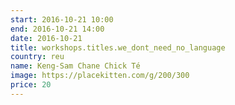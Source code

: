 ```yaml
---
start: 2016-10-21 10:00
end: 2016-10-21 14:00
date: 2016-10-21
title: workshops.titles.we_dont_need_no_language 
country: reu
name: Keng-Sam Chane Chick Té
image: https://placekitten.com/g/200/300
price: 20
---
```

